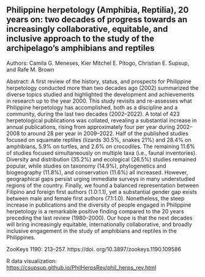 ## Philippine herpetology (Amphibia, Reptilia), 20 years on: two decades of progress towards an increasingly collaborative, equitable, and inclusive approach to the study of the archipelago’s amphibians and reptiles

Authors: Camila G. Meneses, Kier Mitchel E. Pitogo, Christian E. Supsup, and Rafe M. Brown 

Abstract: A first review of the history, status, and prospects for Philippine herpetology conducted more than two decades ago (2002) summarized the diverse topics studied and highlighted the development and achievements in research up to the year 2000. This study revisits and re-assesses what Philippine herpetology has accomplished, both as a discipline and a community, during the last two decades (2002–2022). A total of 423 herpetological publications was collated, revealing a substantial increase in annual publications, rising from approximately four per year during 2002–2008 to around 28 per year in 2009–2022. Half of the published studies focused on squamate reptiles (lizards 30.5%, snakes 21%) and 28.4% on amphibians, 5.9% on turtles, and 2.6% on crocodiles. The remaining 11.6% of studies focused simultaneously on multiple taxa (i.e., faunal inventories). Diversity and distribution (35.2%) and ecological (26.5%) studies remained popular, while studies on taxonomy (14.9%), phylogenetics and biogeography (11.8%), and conservation (11.6%) all increased. However, geographical gaps persist urging immediate surveys in many understudied regions of the country. Finally, we found a balanced representation between Filipino and foreign first authors (1.0:1.1), yet a substantial gender gap exists between male and female first authors (7.1:1.0). Nonetheless, the steep increase in publications and the diversity of people engaged in Philippine herpetology is a remarkable positive finding compared to the 20 years preceding the last review (1980–2000). Our hope is that the next decades will bring increasingly equitable, internationally collaborative, and broadly inclusive engagement in the study of amphibians and reptiles in the Philippines.

ZooKeys 1190: 213–257. https://doi. org/10.3897/zookeys.1190.109586

R data visualization: https://csupsup.github.io/PhilHerpsRev/phil_herps_rev.html
